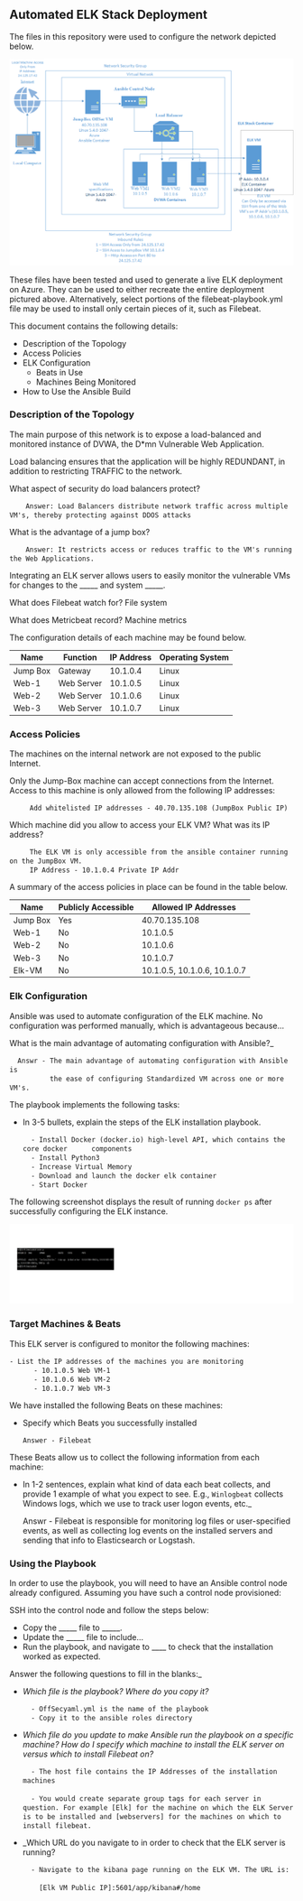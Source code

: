 ## Automated ELK Stack Deployment

The files in this repository were used to configure the network depicted below.

![Update the path with the name of your diagram](Diagrams/Network_Diagram.png)

These files have been tested and used to generate a live ELK deployment on Azure. They can be used to either recreate the entire deployment pictured above. Alternatively, select portions of the filebeat-playbook.yml file may be used to install only certain pieces of it, such as Filebeat.


This document contains the following details:
- Description of the Topology
- Access Policies
- ELK Configuration
  - Beats in Use
  - Machines Being Monitored
- How to Use the Ansible Build


### Description of the Topology

The main purpose of this network is to expose a load-balanced and monitored instance of DVWA, the D*mn Vulnerable Web Application.

Load balancing ensures that the application will be highly REDUNDANT, in addition to restricting TRAFFIC to the network.

What aspect of security do load balancers protect? 

        Answer: Load Balancers distribute network traffic across multiple VM's, thereby protecting against DDOS attacks
                                  
What is the advantage of a jump box?

        Answer: It restricts access or reduces traffic to the VM's running the Web Applications.

Integrating an ELK server allows users to easily monitor the vulnerable VMs for changes to the _____ and system _____.

   What does Filebeat watch for? File system

   What does Metricbeat record?  Machine metrics

The configuration details of each machine may be found below.

| Name     | Function   | IP Address | Operating System |
|----------|------------|------------|------------------|
| Jump Box | Gateway    | 10.1.0.4   | Linux            |
| Web-1    | Web Server | 10.1.0.5   | Linux            |
| Web-2    | Web Server | 10.1.0.6   | Linux            |
| Web-3    | Web Server | 10.1.0.7   | Linux            |

### Access Policies

The machines on the internal network are not exposed to the public Internet. 

Only the Jump-Box machine can accept connections from the Internet. Access to this machine is only allowed from the following IP addresses:

         Add whitelisted IP addresses - 40.70.135.108 (JumpBox Public IP)

Which machine did you allow to access your ELK VM? What was its IP address?

         The ELK VM is only accessible from the ansible container running on the JumpBox VM.
         IP Address - 10.1.0.4 Private IP Addr 


A summary of the access policies in place can be found in the table below.

| Name     | Publicly Accessible | Allowed IP Addresses            |
|----------|---------------------|---------------------------------|
| Jump Box |        Yes          |    40.70.135.108                |
| Web-1    |        No           |    10.1.0.5                     |
| Web-2    |        No           |    10.1.0.6                     |
| Web-3    |        No           |    10.1.0.7                     |
| Elk-VM   |        No           |    10.1.0.5, 10.1.0.6, 10.1.0.7 |

### Elk Configuration

Ansible was used to automate configuration of the ELK machine. No configuration was performed manually, which is advantageous because...

What is the main advantage of automating configuration with Ansible?_

      Answr - The main advantage of automating configuration with Ansible is
              the ease of configuring Standardized VM across one or more VM's.

The playbook implements the following tasks:

- In 3-5 bullets, explain the steps of the ELK installation playbook. 

        - Install Docker (docker.io) high-level API, which contains the core docker      components
        - Install Python3
        - Increase Virtual Memory
        - Download and launch the docker elk container
        - Start Docker

The following screenshot displays the result of running `docker ps` after successfully configuring the ELK instance.

![Update the path with the name of your screenshot of docker ps output](Images/Elk_Container_Running.png)

### Target Machines & Beats
This ELK server is configured to monitor the following machines:

    - List the IP addresses of the machines you are monitoring
          - 10.1.0.5 Web VM-1
          - 10.1.0.6 Web VM-2
          - 10.1.0.7 Web VM-3

We have installed the following Beats on these machines:

- Specify which Beats you successfully installed

      Answer - Filebeat

These Beats allow us to collect the following information from each machine:

- In 1-2 sentences, explain what kind of data each beat collects, and provide         1 example of what you expect to see. E.g., `Winlogbeat` collects Windows logs, which we use to track user logon events, etc._

    Answr - Filebeat is responsible for monitoring log files or user-specified events, as well as collecting log events on the installed servers and sending that info to Elasticsearch or Logstash.

### Using the Playbook
In order to use the playbook, you will need to have an Ansible control node already configured. Assuming you have such a control node provisioned: 

SSH into the control node and follow the steps below:
- Copy the _____ file to _____.
- Update the _____ file to include...
- Run the playbook, and navigate to ____ to check that the installation worked as expected.

Answer the following questions to fill in the blanks:_

- _Which file is the playbook? Where do you copy it?_

        - OffSecyaml.yml is the name of the playbook
        - Copy it to the ansible roles directory

- _Which file do you update to make Ansible run the playbook on a specific machine? How do I specify which machine to install the ELK server on versus which to install Filebeat on?_

        - The host file contains the IP Addresses of the installation machines

        - You would create separate group tags for each server in question. For example [Elk] for the machine on which the ELK Server is to be installed and [webservers] for the machines on which to install filebeat.

- _Which URL do you navigate to in order to check that the ELK server is running?

        - Navigate to the kibana page running on the ELK VM. The URL is: 

          [Elk VM Public IP]:5601/app/kibana#/home

